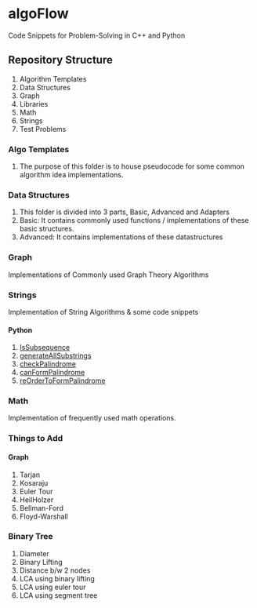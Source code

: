 # algoFlow
Code Snippets for Problem-Solving in C++ and Python

## Repository Structure
1. Algorithm Templates
2. Data Structures 
3. Graph
4. Libraries
5. Math
6. Strings
7. Test Problems

### Algo Templates
1. The purpose of this folder is to house pseudocode for some common algorithm idea implementations.

### Data Structures
1. This folder is divided into 3 parts, Basic, Advanced and Adapters
2. Basic: It contains commonly used functions / implementations of these basic structures.
3. Advanced: It contains implementations of these datastructures 

### Graph
Implementations of Commonly used Graph Theory Algorithms 

### Strings
Implementation of String Algorithms & some code snippets
#### Python
1. [IsSubsequence](https://github.com/hariharanragothaman/algoFlow/blob/main/strings/check_subsequence.py)
2. [generateAllSubstrings](https://github.com/hariharanragothaman/algoFlow/blob/main/strings/generate_all_substrings.py)
3. [checkPalindrome](https://github.com/hariharanragothaman/algoFlow/blob/main/strings/check_palindrome.py)
4. [canFormPalindrome](https://github.com/hariharanragothaman/algoFlow/blob/main/strings/check_palindrome_can_be_formed.py)
5. [reOrderToFormPalindrome](https://github.com/hariharanragothaman/algoFlow/blob/main/strings/reorder_to_form_palindrome.py)


### Math   
Implementation of frequently used math operations.

### Things to Add

#### Graph
1. Tarjan
2. Kosaraju
3. Euler Tour
4. HeilHolzer
5. Bellman-Ford
6. Floyd-Warshall

### Binary Tree
1. Diameter
2. Binary Lifting
3. Distance b/w 2 nodes
4. LCA using binary lifting
5. LCA using euler tour
6. LCA using segment tree
